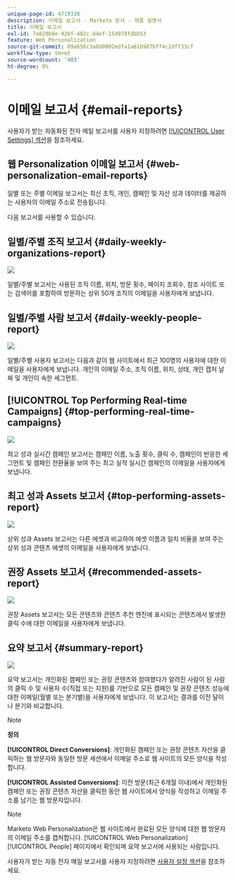 ```yaml
---
unique-page-id: 4719338
description: 이메일 보고서 - Marketo 문서 - 제품 설명서
title: 이메일 보고서
exl-id: 7e829b0e-926f-482c-84ef-15d978fdbb53
feature: Web Personalization
source-git-commit: 09a656c3a0d0002edfa1a61b987bff4c1dff33cf
workflow-type: tm+mt
source-wordcount: '403'
ht-degree: 0%

---
```


# 이메일 보고서 {#email-reports}

사용자가 받는 자동화된 전자 메일 보고서를 사용자 지정하려면 [[!UICONTROL User Settings] 섹션](/help/marketo/product-docs/web-personalization/getting-started/user-settings.md)을 참조하세요.

## 웹 Personalization 이메일 보고서 {#web-personalization-email-reports}

일별 또는 주별 이메일 보고서는 최신 조직, 개인, 캠페인 및 자산 성과 데이터를 제공하는 사용자의 이메일 주소로 전송됩니다.

다음 보고서를 사용할 수 있습니다.

## 일별/주별 조직 보고서 {#daily-weekly-organizations-report}

![](assets/image2014-12-6-13-3a32-3a8.png)

일별/주별 보고서는 사용된 조직 이름, 위치, 방문 횟수, 페이지 조회수, 참조 사이트 또는 검색어를 포함하여 방문하는 상위 50개 조직의 이메일을 사용자에게 보냅니다.

## 일별/주별 사람 보고서 {#daily-weekly-people-report}

![](assets/two.png)

일별/주별 사용자 보고서는 다음과 같이 웹 사이트에서 최근 100명의 사용자에 대한 이메일을 사용자에게 보냅니다. 개인의 이메일 주소, 조직 이름, 위치, 상태, 개인 캡처 날짜 및 개인이 속한 세그먼트.

## [!UICONTROL Top Performing Real-time Campaigns] {#top-performing-real-time-campaigns}

![](assets/image2014-12-6-13-3a32-3a31.png)

최고 성과 실시간 캠페인 보고서는 캠페인 이름, 노출 횟수, 클릭 수, 캠페인이 반응한 세그먼트 및 캠페인 전환율을 보여 주는 최고 실적 실시간 캠페인의 이메일을 사용자에게 보냅니다.

## 최고 성과 Assets 보고서 {#top-performing-assets-report}

![](assets/image2014-12-6-13-3a29-3a5.png)

상위 성과 Assets 보고서는 다른 에셋과 비교하여 에셋 이름과 일치 비율을 보여 주는 상위 성과 콘텐츠 에셋의 이메일을 사용자에게 보냅니다.

## 권장 Assets 보고서 {#recommended-assets-report}

![](assets/image2014-12-6-13-3a28-3a43.png)

권장 Assets 보고서는 모든 콘텐츠와 콘텐츠 추천 엔진에 표시되는 콘텐츠에서 발생한 클릭 수에 대한 이메일을 사용자에게 보냅니다.

## 요약 보고서 {#summary-report}

![](assets/six.png)

요약 보고서는 개인화된 캠페인 또는 권장 콘텐츠와 참여했다가 알려진 사람이 된 사람의 클릭 수 및 사용자 수(직접 또는 지원)를 기반으로 모든 캠페인 및 권장 콘텐츠 성능에 대한 이메일(월별 또는 분기별)을 사용자에게 보냅니다. 이 보고서는 결과를 이전 달이나 분기와 비교합니다.

>[!NOTE]
>
>**정의**
>
>**[!UICONTROL Direct Conversions]**: 개인화된 캠페인 또는 권장 콘텐츠 자산을 클릭하는 웹 방문자와 동일한 방문 세션에서 이메일 주소로 웹 사이트의 모든 양식을 작성합니다.
>
>**[!UICONTROL Assisted Conversions]**: 이전 방문(최근 6개월 이내)에서 개인화된 캠페인 또는 권장 콘텐츠 자산을 클릭한 동안 웹 사이트에서 양식을 작성하고 이메일 주소를 남기는 웹 방문자입니다.

>[!NOTE]
>
>Marketo Web Personalization은 웹 사이트에서 완료된 모든 양식에 대한 웹 방문자의 이메일 주소를 캡처합니다. [!UICONTROL Web Personalization] [!UICONTROL People] 페이지에서 확인되며 요약 보고서에 사용되는 사람입니다.

사용자가 받는 자동 전자 메일 보고서를 사용자 지정하려면 [사용자 설정 섹션](/help/marketo/product-docs/web-personalization/getting-started/user-settings.md)을 참조하세요.
